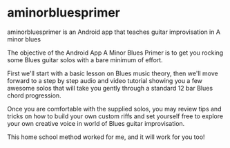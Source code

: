 # aminorbluesprimer
aminorbluesprimer is an Android app that teaches guitar improvisation in A minor blues

The objective of the Android App A Minor Blues Primer is to get you rocking some Blues guitar solos with a bare minimum of effort.

First we'll start with a basic lesson on Blues music theory, then we'll move forward to a step by step audio and video tutorial showing you a few awesome solos that will take you gently through a standard 12 bar Blues chord progression.

Once you are comfortable with the supplied solos, you may review tips and tricks on how to build your own custom riffs and set yourself free to explore your own creative voice in world of Blues guitar improvisation.

This home school method worked for me, and it will work for you too!
